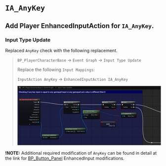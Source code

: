 # `IA_AnyKey`

## Add Player EnhancedInputAction for `IA_AnyKey`.

### Input Type Update

Replaced `AnyKey` check with the following replacement.

>`BP_PlayerCharacterBase` -> `Event Graph` -> `Input Type Update`
>
>Replace the following `Input Mappings`:
>
>`InputAction AnyKey` -> `EnhancedInputAction IA_AnyKey`
>
> ![image](./../../Images/EnhancedInput_AnyKey_01.png)

**!NOTE:** Additional required modification of `AnyKey` can be found in detail at the link for [BP_Button_Panel](./BP_Button_Panel_EnhancedInput.md) EnhancedInput modifications.